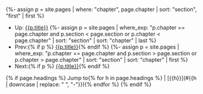 {%- assign p = site.pages | where: "chapter", page.chapter | sort: "section", "first" | first %}
* Up: [{{p.title}}]({{site.baseurl}}{{p.url}})
{%- assign p = site.pages | where_exp: "p.chapter == page.chapter and p.section < page.section or p.chapter < page.chapter" | sort: "section" | sort: "chapter" | last %}
* Prev:{% if p %} [{{p.title}}]({{site.baseurl}}{{p.url}}){% endif %}
{%- assign p = site.pages | where_exp: "p.chapter == page.chapter and p.section > page.section or p.chapter > page.chapter" | sort: "section" | sort: "chapter" | first %}
* Next:{% if p %} [{{p.title}}]({{site.baseurl}}{{p.url}}){% endif %}

{% if page.headings %}
Jump to{% for h in page.headings %} \| [{{h}}](#{{h | downcase | replace: " ", "-"}}){% endfor %}
{% endif %}